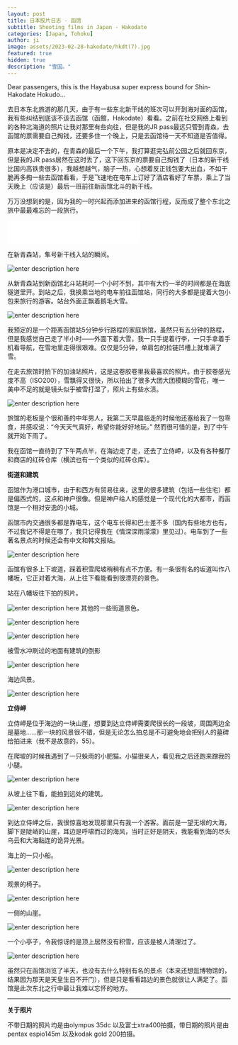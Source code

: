 ```yaml
---
layout: post
title: 日本胶片日志 - 函馆
subtitle: Shooting films in Japan - Hakodate
categories: [Japan, Tohoku]
author: ji
image: assets/2023-02-28-hakodate/hkdt(7).jpg
featured: true
hidden: true
description: "雪国。"
---
```


Dear passengers, this is the Hayabusa super express bound for Shin-Hakodate Hokudo...

去日本东北旅游的那几天，由于有一些东北新干线的班次可以开到海对面的函馆，我有些纠结到底该不该去函馆（函館，Hakodate）看看。之前在社交网络上看到的各种北海道的照片让我对那里有些向往，但是我的JR pass最远只管到青森，去函馆的票需要自己掏钱，还要多住一个晚上，只是去函馆待一天不知道是否值得。

原本是决定不去的，在青森的最后一个下午，我打算逛完弘前公园之后就回东京，但是我的JR pass居然在这时丢了，这下回东京的票要自己掏钱了（日本的新干线比国内高铁贵很多），我越想越气，脑子一热，心想着反正钱包要大出血，不如干脆再多掏一些去函馆看看，于是飞速地在电车上订好了酒店看好了车票，乘上了当天晚上（应该是）最后一班前往新函馆北斗的新干线。

万万没想到的是，因为我的一时兴起而添加进来的函馆行程，反而成了整个东北之旅中最最难忘的一段旅行。


<iframe frameborder="no" border="0" marginwidth="0" marginheight="0" width=298 height=52 src="//music.163.com/outchain/player?type=2&id=590558&auto=0&height=32"></iframe>


在新青森站，隼号新干线入站的瞬间。

![enter description here](../assets/2023-02-28-hakodate/hkdt(6).jpg)

从新青森站到新函馆北斗站耗时一个小时不到，其中有大约一半的时间都是在海底隧道里开。到站之后，我换乘当地的电车前往函馆站，同行的大多都是提着大包小包来旅行的游客。站台外面正飘着鹅毛大雪。

![enter description here](../assets/2023-02-28-hakodate/hkdt(8).jpg)


我预定的是一个距离函馆站5分钟步行路程的家庭旅馆，虽然只有五分钟的路程，但是我感觉自己走了半小时——外面下着大雪，我一只手提着行李，一只手拿着手机看导航，在雪地里走得很艰难。仅仅是5分钟，单肩包的拉链凹槽上就堆满了雪。

在走去旅馆时拍下的加油站照片，这是这卷胶卷里我最喜欢的照片。由于胶卷感光度不高（ISO200），雪飘得又很快，所以拍出了很多大团大团模糊的雪花，唯一美中不足的就是镜头似乎被雪打湿了，照片上有些水渍。

![enter description here](../assets/2023-02-28-hakodate/hkdt(7).jpg)

旅馆的老板是个很和善的中年男人，我第二天早晨临走的时候他还塞给我了一包零食，并感叹说：“今天天气真好，希望你能好好地玩。” 然而很可惜的是，到了中午就开始下雨了。

我在函馆一直待到了下午两点半，在海边走了走，还去了立侍岬，以及有各种餐厅和商店的红砖仓库（横滨也有一个类似的红砖仓库）。

**街道和建筑**

函馆作为港口城市，由于和西方有贸易往来，这里的很多建筑（包括一些住宅）都是偏西式的，这点和神户很像。但是神户给人的感觉是一个现代化的大都市，而函馆是一个相对安逸的小城。

函馆市内交通很多都是靠电车，这个电车长得和巴士差不多（国内有些地方也有，不过我记不得是在哪了，我只记得我在《情深深雨濛濛》里见过）。电车到了一些著名景点的时候还会有中文和韩文报站。

![enter description here](../assets/2023-02-28-hakodate/hkdt(4).jpg)

函馆有很多上下坡道，踩着积雪爬坡稍稍有点不方便。有一条很有名的坂道叫作八幡坂，它正对着大海，从上往下看能看到很漂亮的景色。

站在八幡坂往下拍的照片。

![enter description here](../assets/2023-02-28-hakodate/hkdt(11).jpg)
其他的一些街道景色。

![enter description here](../assets/2023-02-28-hakodate/hkdt(18).jpg)

![enter description here](../assets/2023-02-28-hakodate/hkdt(20).jpg)

被雪水冲刷过的地面有建筑的倒影

![enter description here](../assets/2023-02-28-hakodate/hkdt(12).jpg)

海边风景。

![enter description here](../assets/2023-02-28-hakodate/hkdt(21).jpg)

**立侍岬**

立侍岬是位于海边的一块山崖，想要到达立侍岬需要爬很长的一段坡，周围两边全是墓地……那一块的风景很不错，但是无论怎么拍总是不可避免地会把别人的墓碑给拍进来（我不是故意的，55）。

在爬坡的时候我遇到了一只躲雨的小肥猫。小猫很亲人，看见我之后还跑来蹭我的小腿。

![enter description here](../assets/2023-02-28-hakodate/hkdt(3).jpg)

从坡上往下看，能拍到远处的建筑。

![enter description here](../assets/2023-02-28-hakodate/hkdt(1).jpg)

到达立侍岬之后，我很惊喜地发现那里只有我一个游客。面前是一望无垠的大海，脚下是陡峭的山崖，耳边是呼啸而过的海风，当时正好是阴天，我能看到海的尽头乌云和大海黏连的诡异光景。

海上的一只小船。

![enter description here](../assets/2023-02-28-hakodate/hkdt(15).jpg)

观景的椅子。

![enter description here](../assets/2023-02-28-hakodate/hkdt(16).jpg)

一侧的山崖。

![enter description here](../assets/2023-02-28-hakodate/hkdt(13).jpg)

一个小亭子，令我惊讶的是顶上居然没有积雪，应该是被人清理过了。

![enter description here](../assets/2023-02-28-hakodate/hkdt(14).jpg)


虽然只在函馆浏览了半天，也没有去什么特别有名的景点（本来还想逛博物馆的，结果因为那天是天皇生日不开门），但是只是看看路边的景色就很让人满足了。函馆是此次东北之行中最让我难以忘怀的地方。


---

**关于照片**

不带日期的照片均是由olympus 35dc 以及富士xtra400拍摄，带日期的照片是由pentax espio145m 以及kodak gold 200拍摄。